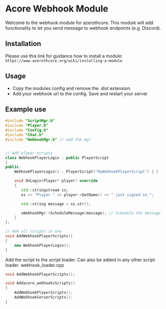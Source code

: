 
# Acore Webhook Module

Welcome to the webhook module for azerothcore. This module will add functionality to let you send message to webhook endpoints (e.g. Discord).



## Installation
Please use this link for guidance how to install a module:  
```https://www.azerothcore.org/wiki/installing-a-module```

## Usage

- Copy the modules config and remove the .dist extension. 
- Add your webhook url to the config. Save and restart your server


## Example use 

```cpp
#include "ScriptMgr.h"
#include "Player.h"
#include "Config.h"
#include "Chat.h"
#include "WebhookMgr.h" // add the mgr


// Add player scripts
class WebhookPlayerLogin : public PlayerScript
{
public:
    WebhookPlayerLogin() : PlayerScript("MyWebhookPlayerScript") { }

    void OnLogin(Player* player) override
    {
       std::stringstream ss;
       ss << "Player " << player->GetName() << " just signed in.";

       std::string message = ss.str();

       sWebhookMgr->ScheduleMessage(message); // Schedule the message
    }
};

// Add all scripts in one
void AddWebhookPlayerScripts()
{
    new WebhookPlayerLogin();
}


```

Add the script to the script loader. Can also be added in any other script loader.
webhook_loader.cpp
```cpp
void AddWebhookPlayerScripts();

void Addacore_webhooksScripts()
{
    AddWebhookPlayerScripts();
    AddWebhookServerScripts();
}
```